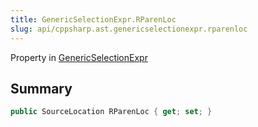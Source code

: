 ```yaml
---
title: GenericSelectionExpr.RParenLoc
slug: api/cppsharp.ast.genericselectionexpr.rparenloc
---
```

Property in [GenericSelectionExpr](/api/cppsharp/ast/genericselectionexpr)

## Summary



```csharp
public SourceLocation RParenLoc { get; set; }
```

